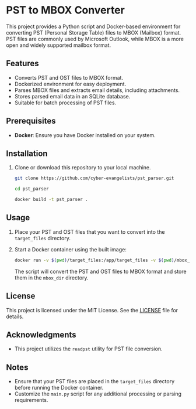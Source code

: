 ﻿# PST to MBOX Converter

This project provides a Python script and Docker-based environment for converting PST (Personal Storage Table) files to MBOX (Mailbox) format. PST files are commonly used by Microsoft Outlook, while MBOX is a more open and widely supported mailbox format.

## Features

- Converts PST and OST files to MBOX format.
- Dockerized environment for easy deployment.
- Parses MBOX files and extracts email details, including attachments.
- Stores parsed email data in an SQLite database.
- Suitable for batch processing of PST files.

## Prerequisites

- **Docker**: Ensure you have Docker installed on your system.

## Installation

1. Clone or download this repository to your local machine.

   ```bash
   git clone https://github.com/cyber-evangelists/pst_parser.git

   cd pst_parser

   docker build -t pst_parser .

## Usage

1. Place your PST and OST files that you want to convert into the `target_files` directory.

2. Start a Docker container using the built image:

    ```bash
    docker run -v $(pwd)/target_files:/app/target_files -v $(pwd)/mbox_dir:/app/mbox_dir pst-to-mbox-converter
    ```

    The script will convert the PST and OST files to MBOX format and store them in the `mbox_dir` directory.

## License

This project is licensed under the MIT License. See the [LICENSE](LICENSE) file for details.

## Acknowledgments

- This project utilizes the `readpst` utility for PST file conversion.

## Notes

- Ensure that your PST files are placed in the `target_files` directory before running the Docker container.
- Customize the `main.py` script for any additional processing or parsing requirements.

